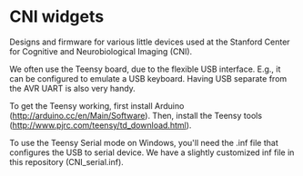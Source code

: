 CNI widgets
=======

Designs and firmware for various little devices used at the Stanford Center for
Cognitive and Neurobiological Imaging (CNI).

We often use the Teensy board, due to the flexible USB interface. E.g., it can be
configured to emulate a USB keyboard. Having USB separate from the AVR UART is also
very handy.

To get the Teensy working, first install Arduino (http://arduino.cc/en/Main/Software).
Then, install the Teensy tools (http://www.pjrc.com/teensy/td_download.html).

To use the Teensy Serial mode on Windows, you'll need the .inf file that configures
the USB to serial device. We have a slightly customized inf file in this repository
(CNI_serial.inf).

